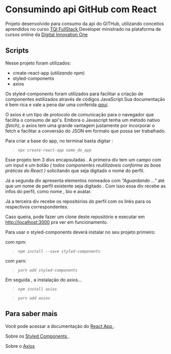 # Consumindo api GitHub com React

Projeto desenvolvido para consumo da api do GITHub, utilizando conceitos aprendidos no curso [TQI FullStack ](https://www.dio.me/bootcamp/tqi-fullstack-developer)Developer ministrado na plataforma de cursos online da [Digital Innovation One](https://www.dio.me/)

## Scripts

Nesse projeto foram utilizados:

- create-react-app (*utilizando npm*)
- styled-components
- axios

Os styled-components foram utilizados para facilitar a criação de componentes estilizados através de códigos JavaScript.Sua documentação é bem rica e vale a pena dar uma conferida *[aqui](https://styled-components.com/docs)*.

O axios é um tipo de protocolo de comunicação para o navegador que facilita o consumo de api's. Embora o Javascript tenha um método nativo *(fetch)*, o axios tem uma grande vantagem justamente por incorporar o fetch e facilitar a conversão do JSON em formato que possa ser trabalhado.

Para criar a base do app, no terminal basta digitar : 
> *`npx create-react-app nome_do_app`*


Esse projeto tem 3  divs encapsuladas . A primeira div tem um campo com um input e um botão *( todos componentes reutilizáveis conforme as boas práticas do React )* solicitando que seja digitado o nome do perfil.

Já a segunda div apresenta elementos nomeados com *"Aguardando ..."* até que um nome de perfil existente seja digitado . Com isso essa div recebe as infos do perfil, como nome , bio e avatar.

Já a terceira div recebe os repositórios do perfil com os links para os respectivos correspondentes.



Caso queira, pode fazer um clone deste repositório e executar em [http://localhost:3000](http://localhost:3000) pra ver em funcionamento.

Para usar o styled-components deverá instalar no seu projeto primeiro: 

com npm:
> *`npm install --save styled-components`* 

com yarn:
> *`yarn add styled-components`*



Em seguida , a instalação do axios...
>*`npm install axios`*

> *`yarn add axios`*


## Para saber mais 

Você pode acessar a documentação do  [ React App ](https://pt-br.reactjs.org/docs/getting-started.html).

Sobre os [Styled Components ](https://styled-components.com/docs).

Sobre o [Axios](https://axios-http.com/ptbr/docs/intro)